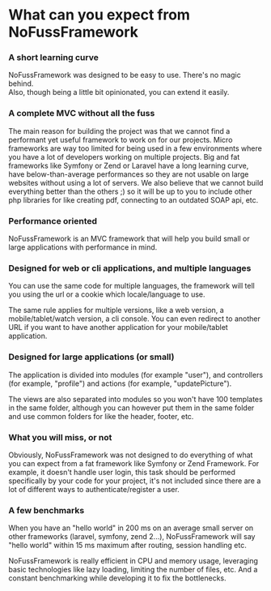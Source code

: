 # What can you expect from NoFussFramework

### A short learning curve

NoFussFramework was designed to be easy to use. There's no magic behind.<br>Also, though being a little bit opinionated, you can extend it easily.

### A complete MVC without all the fuss

The main reason for building the project was that we cannot find a performant yet useful framework to work on for our projects. Micro frameworks are way too limited for being used in a few environments where you have a lot of developers working on multiple projects. Big and fat frameworks like Symfony or Zend or Laravel have a long learning curve, have below-than-average performances so they are not usable on large websites without using a lot of servers. We also believe that we cannot build everything better than the others ;) so it will be up to you to include other php libraries for like creating pdf, connecting to an outdated SOAP api, etc.     

### Performance oriented

NoFussFramework is an MVC framework that will help you build small or large applications with performance in mind.

### Designed for web or cli applications, and multiple languages 

You can use the same code for multiple languages, the framework will tell you using the url or a cookie which locale/language to use.

The same rule applies for multiple versions, like a web version, a mobile/tablet/watch version, a cli console. You can even redirect to another URL if you want to have another application for your mobile/tablet application.  

### Designed for large applications (or small)

The application is divided into modules (for example "user"), and controllers (for example, "profile") and actions (for example, "updatePicture").

The views are also separated into modules so you won't have 100 templates in the same folder, although you can however put them in the same folder and use common folders for like the header, footer, etc. 

### What you will miss, or not

Obviously, NoFussFramework was not designed to do everything of what you can expect from a fat framework like Symfony or Zend Framework. For example, it doesn't handle user login, this task should be performed specifically by your code for your project, it's not included since there are a lot of different ways to authenticate/register a user. 

### A few benchmarks

When you have an "hello world" in 200 ms on an average small server on other frameworks (laravel, symfony, zend 2...), NoFussFramework will say "hello world" within 15 ms maximum after routing, session handling etc.

NoFussFramework is really efficient in CPU and memory usage, leveraging basic technologies like lazy loading, limiting the number of files, etc. And a constant benchmarking while developing it to fix the bottlenecks.
